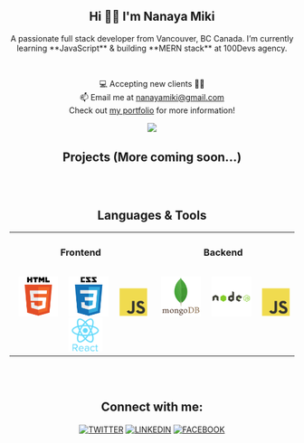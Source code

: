 

<div align= center>
<h2 align="center">Hi 👋🏽 I'm Nanaya Miki</h2>
<p align="center">A passionate full stack developer from Vancouver, BC Canada. I’m currently learning **JavaScript** & building **MERN stack** at 100Devs agency. </p>
</div>


<br>
<p align="center">
💻 Accepting new clients 🫶🏽 
  <br>
📫 Email me at <a href="mailto:nanayamiki@gmail.com" target="_blank" rel="noopener">nanayamiki@gmail.com</a>
  <br>
Check out <a href="https://nanayaportfolio.netlify.app">my portfolio</a> for more information!</p>

<p align="center">
<img src="https://github-readme-streak-stats.herokuapp.com/?user=Lala0419&theme=dark-smoky"(https://git.io/streak-stats)
</div>
  
  
  
  
  <!-- PROJECTS -->
<h2 align="center" color="white">Projects (More coming soon...)</h2>
<div align="center">
  <table>
<!--       <tr>
        <td width="50%">
          <h3 align="center">Set the Vibe</h3>
          <p align="center">
            <a href="https://github.com/erikateal/setthevibe" target="_blank" rel="noreferrer"> <img src="https://github.com/erikateal/READMEAssets/blob/main/projectFiles/setthevibe.gif" alt="Set the Vibe"/> </a>
            <span> <a href="https://github.com/erikateal/setthevibe" target="_blank" rel="noreferrer"><img src="https://img.shields.io/badge/%20-Repo-lightgrey?style=for-the-badge&logo=GitHub" alt="GitHub Repo" height ="25px"></a> 
	<a href="https://setthevibe.netlify.app/" target="_blank" rel="noreferrer"><img src="https://img.shields.io/badge/%20-Live%20Site-a6b4a2?style=for-the-badge&logo" alt="Live Site" height="25px"></a></span>
            <p align="center">
              Sound on! 🔊&nbsp Immersive study beats for when you need to lock in and focus 
            </p>
          </p>
        </td>
        <td width="50%">
          <h3 align="center">Tic Tac Toe</h3>
          <p align="center">
            <a href="https://github.com/erikateal/tictactoe" target="_blank" rel="noreferrer"> <img src="https://github.com/erikateal/READMEAssets/blob/main/projectFiles/tictactoe.gif" alt="Tic Tac Toe"/> </a>
            <span> <a href="https://github.com/erikateal/tictactoe" target="_blank" rel="noreferrer"><img src="https://img.shields.io/badge/%20-Repo-lightgrey?style=for-the-badge&logo=GitHub" alt="GitHub Repo" height ="25px"></a> 
	<a href="https://tictactoe3inarow.netlify.app/" target="_blank" rel="noreferrer"><img src="https://img.shields.io/badge/%20-Live%20Site-a6b4a2?style=for-the-badge&logo" alt="Live Site" height="25px"></a> </span>
            <p align="center">
              An interactive 2–player tic-tac-toe game with win and draw validation
            </p>
          </p>
        </td>
      </tr> -->
<!--       <tr>
        <td width="50%">
          <h3 align="center">Title</h3>
          <p align="center">
            <a href="#" target="_blank" rel="noreferrer"> <img src="gif" alt="project example"/> </a>
            <span> <a href="#" target="_blank" rel="noreferrer""><img src="repo" alt="Repo" height ="25px"></a> <a href="#" target="_blank" rel="noreferrer"><img src="live shite" alt="Live site" height="25px"></a></span>
            <p align="center">
              Description.
            </p>
          </p>
        </td>
        <td width="50%">
          <h3 align="center">Title</h3>
          <p align="center">
            <a href="#" target="_blank" rel="noreferrer"> <img src="gif" alt="project example"/> </a>
            <span> <a href="#" target="_blank" rel="noreferrer""><img src="gif" alt="button to repository" height ="25px"></a> <a href="#" target="_blank" rel="noreferrer"><img src="live shite" alt="Live Site" height="25px"></a> </span>
            <p align="center">
              Description.
            </p>
          </p>
        </td>
      </tr> -->
  </table>
</div>	
</br>

<!-- LANGUAGES/TOOLS -->
<h2 align="center" color="white">Languages & Tools</h2>
<div align="center">
<table>
	<tr>
		<td valign="top" width="45%">
			<h3 align="center" color="white">Frontend</h3>
			<br>
			<div align="center" >
				&nbsp
				<a href="https://www.w3.org/html/" target="_blank" rel="noreferrer"> 
	<img src="https://raw.githubusercontent.com/devicons/devicon/master/icons/html5/html5-original-wordmark.svg" alt="HTML5"  height="70"/></a>
				&nbsp&nbsp&nbsp
				<a href="https://www.w3schools.com/css/" target="_blank" rel="noreferrer"> 
	<img src="https://raw.githubusercontent.com/devicons/devicon/master/icons/css3/css3-original-wordmark.svg" alt="CSS3" height="70"/></a> 
				&nbsp&nbsp&nbsp
				<a href="https://developer.mozilla.org/en-US/docs/Web/JavaScript" target="_blank" rel="noreferrer"> 
<img src="https://raw.githubusercontent.com/devicons/devicon/master/icons/javascript/javascript-original.svg" alt="JAVASCRIPT" height="50"/></a>
				&nbsp&nbsp&nbsp
				<a href="https://reactjs.org/" target="_blank" rel="noreferrer"> 
	<img src="https://raw.githubusercontent.com/devicons/devicon/master/icons/react/react-original-wordmark.svg" alt="REACT" height="60"/></a>
			</div>
		</td>		
		<td valign="top" width="45%">
			<h3 align="center" color="white">Backend</h3>
			<br>
			 <div align="center">
				 &nbsp
			<a href="https://www.mongodb.com/" target="_blank" rel="noreferrer"> 
	<img src="https://raw.githubusercontent.com/devicons/devicon/master/icons/mongodb/mongodb-original-wordmark.svg" alt="MONGODB"  height="70"/></a> 
				 &nbsp&nbsp&nbsp
			<a href="https://nodejs.org" target="_blank" rel="noreferrer"> 
	<img src="https://raw.githubusercontent.com/devicons/devicon/master/icons/nodejs/nodejs-original-wordmark.svg" alt="NODEJS"  height="70"/></a> 
				 &nbsp&nbsp&nbsp
			<a href="https://developer.mozilla.org/en-US/docs/Web/JavaScript" target="_blank" rel="noreferrer"> 
<img src="https://raw.githubusercontent.com/devicons/devicon/master/icons/javascript/javascript-original.svg" alt="JAVASCRIPT"  height="50"/></a>
				<br>
				<br>	
			</div>
		</td>
	</tr>
</table>
</div>
</br>
</br>


<!-- CONTACT good-->
<h2 align="center">Connect with me:</h2>
<p align="center">
  	 <a href="https://twitter.com/naynay0419" ><img align="center" src="https://raw.githubusercontent.com/rahuldkjain/github-profile-readme-generator/master/src/images/icons/Social/twitter.svg" alt="TWITTER" height="30" width="50" target="_blank" rel="noopener" /></a>
	<a href="https://linkedin.com/in/https://www.linkedin.com/in/nanayamiki/" target="blank"><img align="center" src="https://raw.githubusercontent.com/rahuldkjain/github-profile-readme-generator/master/src/images/icons/Social/linked-in-alt.svg" alt="LINKEDIN" height="30" width="50" target="_blank" rel="noopener" /></a>
	<a href="https://fb.com/nanaya miki" target="blank"><img align="center" src="https://raw.githubusercontent.com/rahuldkjain/github-profile-readme-generator/master/src/images/icons/Social/facebook.svg" alt="FACEBOOK" height="30" width="50" target="_blank" rel="noopener" /></a>
	
</p>
</br>
  
  
  




